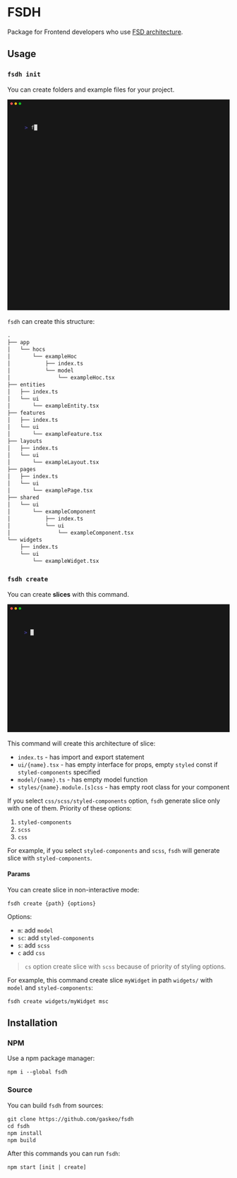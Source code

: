 # FSDH 

Package for Frontend developers who use [FSD architecture](https://feature-sliced.design/).

## Usage

### `fsdh init`

You can create folders and example files for your project.

![init.gif](doc/images/overview/init.gif?raw=true)

`fsdh` can create this structure:
```
.
├── app
│   └── hocs
│       └── exampleHoc
│           ├── index.ts
│           └── model
│               └── exampleHoc.tsx
├── entities
│   ├── index.ts
│   └── ui
│       └── exampleEntity.tsx
├── features
│   ├── index.ts
│   └── ui
│       └── exampleFeature.tsx
├── layouts
│   ├── index.ts
│   └── ui
│       └── exampleLayout.tsx
├── pages
│   ├── index.ts
│   └── ui
│       └── examplePage.tsx
├── shared
│   └── ui
│       └── exampleComponent
│           ├── index.ts
│           └── ui
│               └── exampleComponent.tsx
└── widgets
    ├── index.ts
    └── ui
        └── exampleWidget.tsx
```

### `fsdh create`

You can create **slices** with this command. 

![create.gif](doc/images/overview/create.gif?raw=true)

This command will create this architecture of slice: 

* `index.ts` - has import and export statement 
* `ui/{name}.tsx` - has empty interface for props, empty `styled` const if `styled-components` specified
* `model/{name}.ts` - has empty model function
* `styles/{name}.module.[s]css` - has empty root class for your component

If you select `css/scss/styled-components` option, `fsdh` generate slice only with one of them. Priority of these options: 
1. `styled-components`
2. `scss`
3. `css`

For example, if you select `styled-components` and `scss`, `fsdh` will generate slice with `styled-components`.

#### Params

You can create slice in non-interactive mode:

```
fsdh create {path} {options}
```

Options: 
* `m`: add `model`
* `sc`: add `styled-components`
* `s`: add `scss`
* `c` add `css`

> `cs` option create slice with `scss` because of priority of styling options.

For example, this command create slice `myWidget` in path `widgets/` with `model` and `styled-components`: 

```
fsdh create widgets/myWidget msc
```

## Installation 

### NPM

Use a npm package manager:

```
npm i --global fsdh
```

### Source

You can build `fsdh` from sources: 

```
git clone https://github.com/gaskeo/fsdh
cd fsdh
npm install 
npm build
```

After this commands you can run `fsdh`: 

```
npm start [init | create]
```

